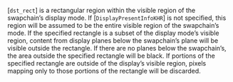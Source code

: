[`dst_rect`] is a rectangular region within the visible region of the
swapchain’s display mode.
If [`DisplayPresentInfoKHR`] is not specified, this region will be
assumed to be the entire visible region of the swapchain’s mode.
If the specified rectangle is a subset of the display mode’s visible
region, content from display planes below the swapchain’s plane will be
visible outside the rectangle.
If there are no planes below the swapchain’s, the area outside the
specified rectangle will be black.
If portions of the specified rectangle are outside of the display’s
visible region, pixels mapping only to those portions of the rectangle
will be discarded.